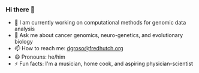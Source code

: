 ### Hi there 👋
- 🔭 I am currently working on computational methods for genomic data analysis
- 💬 Ask me about cancer genomics, neuro-genetics, and evolutionary biology
- 📫 How to reach me: dgroso@fredhutch.org
- 😄 Pronouns: he/him
- ⚡ Fun facts: I'm a musician, home cook, and aspiring physician-scientist
<!--
**danieljgroso/danieljgroso** is a ✨ _special_ ✨ repository because its `README.md` (this file) appears on your GitHub profile.

- 🔭 I’m currently working on computational methods for genomic data analysis in the context of cancer development
- 💬 Ask me about cancer genomics, spatial transcriptomics, and evolutionary biology
- 📫 How to reach me: danieljgroso@gmail.com
- 😄 Pronouns: he/him
- ⚡ Fun fact: I'm a musician and home cook! 
-->
